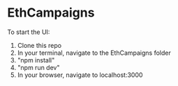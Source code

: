# EthCampaigns

To start the UI:

1. Clone this repo
2. In your terminal, navigate to the EthCampaigns folder
3. "npm install"
4. "npm run dev"
5. In your browser, navigate to localhost:3000
